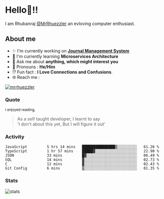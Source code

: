 
  
  
# Hello:wave:!!
I am Rhubanraj [@MrRhuezzler](https://github.com/MrRhuezzler) an evloving computer enthusiast.

## About me
- :sparkles: I'm currently working on [**Journal Management System**](https://manuscript.psgtech.ac.in)
- :book: I'm currently learning **Microservices Architecture**
- :speech_balloon: Ask me about **anything, which might interest you**
- :man: Pronouns : **He/Him**
- :interrobang: Fun fact : **I Love Connections and Confusions**.
- :globe_with_meridians: Reach me :  
  
[![mrrhuezzler](https://img.shields.io/badge/LinkedIn-0077B5?style=for-the-badge&logo=linkedin&logoColor=white)](https://www.linkedin.com/in/mrrhuezzler/)
<!--
### Interesting things, I found :bangbang:
-->
<!--
## Skills

## Drop a, Hi !
-->

<!-- 
Quotes
>  Always we overestimate the amount of work we can do in a day,  
>  and underestimate the amount we can do in our lifetime.
-->

### Quote
<sub>I enjoyed reading,</sub>
> As a self taught developer, I learnt to say  
> 'I don't about this yet, But I will figure it out'

### Activity
<!--START_SECTION:waka-->

```text
JavaScript         5 hrs 14 mins   ███████████████▒░░░░░░░░░   61.26 %
TypeScript         1 hr 57 mins    █████▓░░░░░░░░░░░░░░░░░░░   22.90 %
JSON               33 mins         █▓░░░░░░░░░░░░░░░░░░░░░░░   06.49 %
SQL                14 mins         ▓░░░░░░░░░░░░░░░░░░░░░░░░   02.73 %
C                  12 mins         ▓░░░░░░░░░░░░░░░░░░░░░░░░   02.43 %
Git Config         6 mins          ▒░░░░░░░░░░░░░░░░░░░░░░░░   01.35 %
```

<!--END_SECTION:waka-->

### Stats
![stats](https://github-readme-streak-stats.herokuapp.com/?user=MrRhuezzler)
